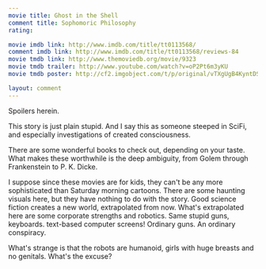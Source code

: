 ```yaml
---
movie title: Ghost in the Shell
comment title: Sophomoric Philosophy
rating: 

movie imdb link: http://www.imdb.com/title/tt0113568/
comment imdb link: http://www.imdb.com/title/tt0113568/reviews-84
movie tmdb link: http://www.themoviedb.org/movie/9323
movie tmdb trailer: http://www.youtube.com/watch?v=oP2Pt6m3yKU
movie tmdb poster: http://cf2.imgobject.com/t/p/original/vTXgUgB4KyntDSUezLljcm1Ol6N.jpg

layout: comment
---
```


Spoilers herein.

This story is just plain stupid. And I say this as someone steeped in SciFi, and especially investigations of created consciousness.

There are some wonderful books to check out, depending on your taste. What makes these worthwhile is the deep ambiguity, from Golem through Frankenstein to P. K. Dicke.

I suppose since these movies are for kids, they can't be any more sophisticated than Saturday morning cartoons. There are some haunting visuals here, but they have nothing to do with the story. Good science fiction creates a new world, extrapolated from now. What's extrapolated here are some corporate strengths and robotics. Same stupid guns, keyboards. text-based computer screens! Ordinary guns. An ordinary conspiracy.

What's strange is that the robots are humanoid, girls with huge breasts and no genitals. What's the excuse?